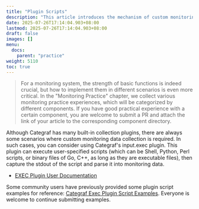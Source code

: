 ```yaml
---
title: "Plugin Scripts"
description: "This article introduces the mechanism of custom monitoring plugin scripts in Categraf. Plugin scripts can be written in Shell, Python, Go, etc. Simply tell Categraf the path of the executable file, and Categraf will periodically execute these scripts at the configured time interval and collect the output as monitoring data."
date: 2025-07-26T17:14:04.903+08:00
lastmod: 2025-07-26T17:14:04.903+08:00
draft: false
images: []
menu:
  docs:
    parent: "practice"
weight: 5110
toc: true
---
```


> For a monitoring system, the strength of basic functions is indeed crucial, but how to implement them in different scenarios is even more critical. In the "Monitoring Practice" chapter, we collect various monitoring practice experiences, which will be categorized by different components. If you have good practical experience with a certain component, you are welcome to submit a PR and attach the link of your article to the corresponding component directory.

Although Categraf has many built-in collection plugins, there are always some scenarios where custom monitoring data collection is required. In such cases, you can consider using Categraf's input.exec plugin. This plugin can execute user-specified scripts (which can be Shell, Python, Perl scripts, or binary files of Go, C++, as long as they are executable files), then capture the stdout of the script and parse it into monitoring data.

- [EXEC Plugin User Documentation](https://flashcat.cloud/docs/content/flashcat-monitor/categraf/plugin/exec/)

Some community users have previously provided some plugin script examples for reference: [Categraf Exec Plugin Script Examples](https://github.com/flashcatcloud/categraf/tree/main/inputs/exec/scripts). Everyone is welcome to continue submitting examples.